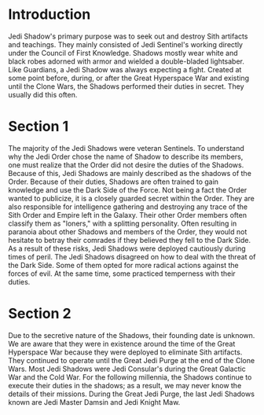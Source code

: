 # Introduction
Jedi Shadow's primary purpose was to seek out and destroy Sith artifacts and teachings.
They mainly consisted of Jedi Sentinel's working directly under the Council of First Knowledge.
Shadows mostly wear white and black robes adorned with armor and wielded a double-bladed lightsaber.
Like Guardians, a Jedi Shadow was always expecting a fight.
Created at some point before, during, or after the Great Hyperspace War and existing until the Clone Wars, the Shadows performed their duties in secret.
They usually did this often.

# Section 1
The majority of the Jedi Shadows were veteran Sentinels.
To understand why the Jedi Order chose the name of Shadow to describe its members, one must realize that the Order did not desire the duties of the Shadows.
Because of this, Jedi Shadows are mainly described as the shadows of the Order.
Because of their duties, Shadows are often trained to gain knowledge and use the Dark Side of the Force.
Not being a fact the Order wanted to publicize, it is a closely guarded secret within the Order.
They are also responsible for intelligence gathering and destroying any trace of the Sith Order and Empire left in the Galaxy.
Their other Order members often classify them as "loners," with a splitting personality.
Often resulting in paranoia about other Shadows and members of the Order, they would not hesitate to betray their comrades if they believed they fell to the Dark Side.
As a result of these risks, Jedi Shadows were deployed cautiously during times of peril.
The Jedi Shadows disagreed on how to deal with the threat of the Dark Side.
Some of them opted for more radical actions against the forces of evil.
At the same time, some practiced temperness with their duties.



# Section 2
Due to the secretive nature of the Shadows, their founding date is unknown.
We are aware that they were in existence around the time of the Great Hyperspace War because they were deployed to eliminate Sith artifacts.
They continued to operate until the Great Jedi Purge at the end of the Clone Wars.
Most Jedi Shadows were Jedi Consular's during the Great Galactic War and the Cold War.
For the following millennia, the Shadows continue to execute their duties in the shadows; as a result, we may never know the details of their missions.
During the Great Jedi Purge, the last Jedi Shadows known are Jedi Master Damsin and Jedi Knight Maw.